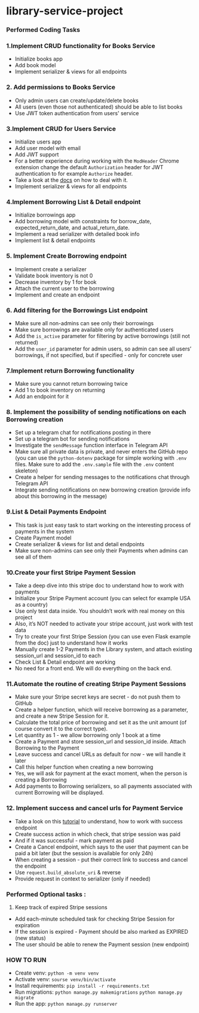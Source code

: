 # library-service-project

### Performed Coding Tasks

### 1.Implement CRUD functionality for Books Service
* Initialize books app
* Add book model
* Implement serializer & views for all endpoints 

### 2. Add permissions to Books Service
* Only admin users can create/update/delete books
* All users (even those not authenticated) should be able to list books
* Use JWT token authentication from users' service

### 3.Implement CRUD for Users Service
* Initialize users app
* Add user model with email
* Add JWT support
* For a better experience during working with the `ModHeader` Chrome extension 
change the default `Authorization` header for JWT authentication to for example `Authorize` header. 
* Take a look at the [docs](https://django-rest-framework-simplejwt.readthedocs.io/en/latest/settings.html#auth-header-name) on how to deal with it.
* Implement serializer & views for all endpoints

### 4.Implement Borrowing List & Detail endpoint
* Initialize borrowings app
* Add borrowing model with constraints for borrow_date, expected_return_date, and actual_return_date.
* Implement a read serializer with detailed book info
* Implement list & detail endpoints

### 5. Implement Create Borrowing endpoint
* Implement create a serializer
* Validate book inventory is not 0
* Decrease inventory by 1 for book
* Attach the current user to the borrowing
* Implement and create an endpoint

###  6. Add filtering for the Borrowings List endpoint
* Make sure all non-admins can see only their borrowings
* Make sure borrowings are available only for authenticated users
* Add the `is_active` parameter for filtering by active borrowings (still not returned)
* Add the `user_id` parameter for admin users, so admin can see all users’ borrowings, if not specified, but if specified - only for concrete user

### 7.Implement return Borrowing functionality
* Make sure you cannot return borrowing twice
* Add 1 to book inventory on returning
* Add an endpoint for it

### 8. Implement the possibility of sending notifications on each Borrowing creation
* Set up a telegram chat for notifications posting in there
* Set up a telegram bot for sending notifications
* Investigate the `sendMessage` function interface in Telegram API
* Make sure all private data is private, and never enters the GitHub repo (you can use the `python-dotenv` package for simple working with `.env` files. Make sure to add the `.env.sample` file with the `.env` content skeleton)
* Create a helper for sending messages to the notifications chat through Telegram API
* Integrate sending notifications on new borrowing creation (provide info about this borrowing in the message)

### 9.List & Detail Payments Endpoint
* This task is just easy task to start working on the interesting process of payments in the system
* Create Payment model
* Create serializer & views for list and detail endpoints
* Make sure non-admins can see only their Payments when admins can see all of them

### 10.Create your first Stripe Payment Session
* Take a deep dive into this stripe doc to understand how to work with payments
* Initialize your Stripe Payment account (you can select for example USA as a country)
* Use only test data inside. You shouldn’t work with real money on this project
* Also, it’s NOT needed to activate your stripe account, just work with test data
* Try to create your first Stripe Session (you can use even Flask example from the doc) just to understand how it works
* Manually create 1-2 Payments in the Library system, and attach existing session_url and session_id to each
* Check List & Detail endpoint are working
* No need for a front end. We will do everything on the back end.

### 11.Automate the routine of creating Stripe Payment Sessions
* Make sure your Stripe secret keys are secret - do not push them to GitHub
* Create a helper function, which will receive borrowing as a parameter, and create a new Stripe Session for it.
* Calculate the total price of borrowing and set it as the unit amount (of course convert it to the correct type).
* Let quantity as 1 - we allow borrowing only 1 book at a time
* Create a Payment and store session_url and session_id inside. Attach Borrowing to the Payment
* Leave success and cancel URLs as default for now - we will handle it later
* Call this helper function when creating a new borrowing
* Yes, we will ask for payment at the exact moment, when the person is creating a Borrowing
* Add payments to Borrowing serializers, so all payments associated with current Borrowing will be displayed.

### 12. Implement success and cancel urls for Payment Service
* Take a look on this [tutorial](https://stripe.com/docs/payments/checkout/custom-success-page) to understand, how to work with success endpoint
* Create success action in which check, that stripe session was paid
* And if it was successful - mark payment as paid
* Create a Cancel endpoint, which says to the user that payment can be paid a bit later (but the session is available for only 24h)
* When creating a session - put their correct link to success and cancel the endpoint
* Use `request.build_absolute_uri` & reverse
* Provide request in context to serializer (only if needed)

### Performed Optional tasks :
1. Keep track of expired Stripe sessions
* Add each-minute scheduled task for checking Stripe Session for expiration
* If the session is expired - Payment should be also marked as EXPIRED (new status)
* The user should be able to renew the Payment session (new endpoint)
### HOW TO RUN

- Create venv: `python -m venv venv`
- Activate venv: `sourse venv/bin/activate`
- Install requirements: `pip install -r requirements.txt`
- Run migrations: `python manage.py makemigrations`
                  `python manage.py migrate`
- Run the app: `python manage.py runserver`

